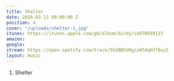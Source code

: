 ```yaml
---
title: Shelter
date: 2016-03-11 00:00:00 Z
position: 4
cover: "/uploads/shelter-1.jpg"
itunes: https://itunes.apple.com/gb/album/birdy/id470939123
amazon: 
google: 
stream: https://open.spotify.com/track/55d9B5VHgzzW7dqXVT8oz2
layout: music
---
```


1. Shelter